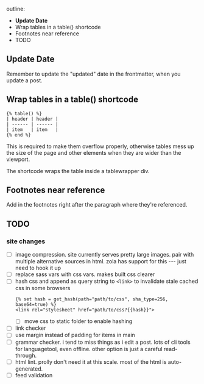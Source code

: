 outline:

- **Update Date**
- Wrap tables in a table() shortcode
- Footnotes near reference
- TODO

## Update Date

Remember to update the "updated" date in the frontmatter,
when you update a post.

## Wrap tables in a table() shortcode

```
{% table() %}
| header | header |
| ------ | ------ |
| item   | item   |
{% end %}
```

This is required to make them overflow properly,
otherwise tables mess up the size of the page and other elements
when they are wider than the viewport.

The shortcode wraps the table inside a tablewrapper div.

## Footnotes near reference

Add in the footnotes right after
the paragraph where they're referenced.

## TODO

### site changes

- [ ] image compression.
  site currently serves pretty large images.
  pair with multiple alternative sources in html.
  zola has support for this ---
  just need to hook it up
- [ ] replace sass vars with css vars.
  makes built css clearer
- [ ] hash css and append as query string to `<link>`
  to invalidate stale cached css in some browsers
  ```
  {% set hash = get_hash(path="path/to/css", sha_type=256, base64=true) %}
  <link rel="stylesheet" href="path/to/css?{{hash}}">
  ```
  - [ ] move css to static folder to enable hashing
- [ ] link checker
- [ ] use margin instead of padding for items in main
- [ ] grammar checker.
  i tend to miss things as i edit a post.
  lots of cli tools for languagetool, even offline.
  other option is just a careful read-through.
- [ ] html lint.
  prolly don't need it at this scale.
  most of the html is auto-generated.
- [ ] feed validation

